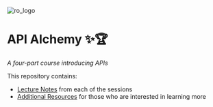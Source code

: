 ![ro_logo](https://github.com/rogers-obrien-rad/general-template/blob/main/images/ro_logo.png)

# API Alchemy ✨🏆
_A four-part course introducing APIs_

This repository contains:
* [Lecture Notes](https://github.com/rogers-obrien-rad/api-alchemy/tree/main/documents) from each of the sessions
* [Additional Resources](https://github.com/rogers-obrien-rad/api-alchemy/tree/main/references) for those who are interested in learning more
